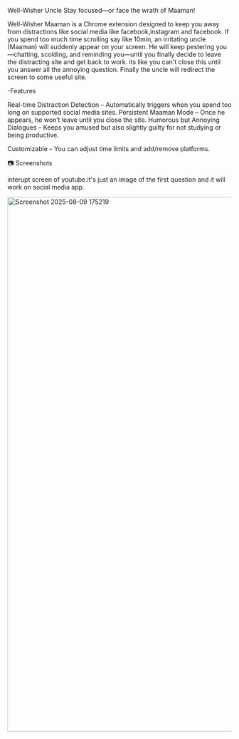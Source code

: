 Well-Wisher Uncle
Stay focused—or face the wrath of Maaman!

Well-Wisher Maaman is a Chrome extension designed to keep you away from distractions like social media like facebook,instagram and facebook.
If you spend too much time scrolling say like 10min, an irritating uncle (Maaman) will suddenly appear on your screen.
He will keep pestering you—chatting, scolding, and reminding you—until you finally decide to leave the distracting site and get back to work. its like you can't
close this until you answer all the annoying question. Finally the uncle will redirect the screen to some useful site.

-Features

Real-time Distraction Detection – Automatically triggers when you spend too long on supported social media sites.
Persistent Maaman Mode – Once he appears, he won’t leave until you close the site.
Humorous but Annoying Dialogues – Keeps you amused but also slightly guilty for not studying or being productive.

Customizable – You can adjust time limits and add/remove platforms.

📷 Screenshots

interupt screen of youtube.it's just an image of the first question and it will work on social media app.


<img width="1920" height="1200" alt="Screenshot 2025-08-09 175219" src="https://github.com/user-attachments/assets/c00ce50f-5670-4674-ac21-f0d14e3338e4" />

